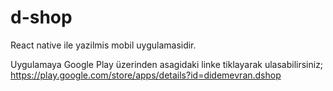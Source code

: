 # d-shop

React native ile yazilmis mobil uygulamasidir.

Uygulamaya Google Play üzerinden asagidaki linke tiklayarak ulasabilirsiniz; 
https://play.google.com/store/apps/details?id=didemevran.dshop
